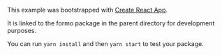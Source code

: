 This example was bootstrapped with [Create React App](https://github.com/facebook/create-react-app).

It is linked to the formo package in the parent directory for development purposes.

You can run `yarn install` and then `yarn start` to test your package.
